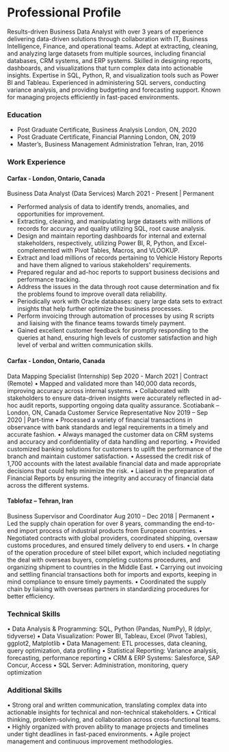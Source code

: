 # Professional Profile
Results-driven Business Data Analyst with over 3 years of experience delivering data-driven solutions through collaboration with IT, Business Intelligence, Finance, and operational teams. Adept at extracting, cleaning, and analyzing large datasets from multiple sources, including financial databases, CRM systems, and ERP systems. Skilled in designing reports, dashboards, and visualizations that turn complex data into actionable insights. Expertise in SQL, Python, R, and visualization tools such as Power BI and Tableau. Experienced in administering SQL servers, conducting variance analysis, and providing budgeting and forecasting support. Known for managing projects efficiently in fast-paced environments.

### Education
- Post Graduate Certificate, Business Analysis				       London, ON, 2020
- Post Graduate Certificate, Financial Planning				       London, ON, 2019
- Master’s, Business Management Administration				        Tehran, Iran, 2016

### Work Experience
#### Carfax - London, Ontario, Canada
Business Data Analyst (Data Services)				             March 2021 - Present | Permanent
- Performed analysis of data to identify trends, anomalies, and opportunities for improvement.
- Extracting, cleaning, and manipulating large datasets with millions of records for accuracy and quality utilizing SQL, root cause analysis.
- Design and maintain reporting dashboards for internal and external stakeholders, respectively, utilizing Power BI, R, Python, and Excel-complemented with Pivot Tables, Macros, and VLOOKUP.
- Extract and load millions of records pertaining to Vehicle History Reports and have them aligned to various stakeholders' requirements. 
- Prepared regular and ad-hoc reports to support business decisions and performance tracking.
- Address the issues in the data through root cause determination and fix the problems found to improve overall data reliability. 
- Periodically work with Oracle databases: query large data sets to extract insights that help further optimize the business processes.
- Perform invoicing through automation of processes by using R scripts and liaising with the finance teams towards timely payment.
- Gained excellent customer feedback for promptly responding to the queries at hand, ensuring high levels of customer satisfaction and high level of verbal and written communication skills.

#### Carfax - London, Ontario, Canada
Data Mapping Specialist (Internship)			           Sep 2020 - March 2021 | Contract (Remote)
•	Mapped and validated more than 140,000 data records, improving accuracy across internal systems.
•	Collaborated with stakeholders to ensure data-driven insights were accurately reflected in ad-hoc audit reports, supporting ongoing data quality assurance.
Scotiabank – London, ON, Canada
Customer Service Representative					              Nov 2019 – Sep 2020 | Part-time
•	Processed a variety of financial transactions in observance with bank standards and legal requirements in a timely and accurate fashion.
•	Always managed the customer data on CRM systems and accuracy and confidentiality of data handling and reporting.
•	Provided customized banking solutions for customers to uplift the performance of the branch and maintain customer satisfaction.
•	Assessed the credit risk of 1,700 accounts with the latest available financial data and made appropriate decisions that could help minimize the risk.
•	Liaised in the preparation of Financial Reports by ensuring the integrity and accuracy of financial data across the different systems.

#### Tablofaz – Tehran, Iran
Business Supervisor and Coordinator				              Aug 2010 – Dec 2018 | Permanent
•	Led the supply chain operation for over 8 years, commanding the end-to-end import process of industrial products from European countries.
•	Negotiated contracts with global providers, coordinated shipping, oversaw customs procedures, and ensured timely delivery to end users.
•	In charge of the operation procedure of steel billet export, which included negotiating the deal with overseas buyers, completing customs procedures, and organizing shipment to countries in the Middle East.
•	Carrying out invoicing and settling financial transactions both for imports and exports, keeping in mind compliance to ensure timely payments.
•	Coordinated the supply chain by liaising with overseas partners in standardizing procedures for better efficiency.

### Technical Skills
•	Data Analysis & Programming: SQL, Python (Pandas, NumPy), R (dplyr, tidyverse)
•	Data Visualization: Power BI, Tableau, Excel (Pivot Tables), ggplot2, Matplotlib
•	Data Management: ETL processes, data cleaning, query optimization, data profiling
•	Statistical Reporting: Variance analysis, forecasting, performance reporting
•	CRM & ERP Systems: Salesforce, SAP Concur, Access
•	SQL Server: Administration, monitoring, query optimization

### Additional Skills
•	Strong oral and written communication, translating complex data into actionable insights for technical and non-technical stakeholders.
•	Critical thinking, problem-solving, and collaboration across cross-functional teams.
•	Highly organized with proven ability to manage projects and timelines under tight deadlines in fast-paced environments.
•	Agile project management and continuous improvement methodologies.






